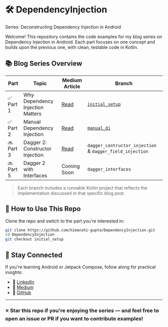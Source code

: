 # 🛠️ DependencyInjection
Series: Deconstructing Dependency Injection in Android

Welcome! This repository contains the code examples for my blog series on Dependency Injection in Android. Each part focuses on one concept and builds upon the previous one, with clean, testable code in Kotlin.


## 📚 Blog Series Overview

| Part | Topic |  Medium Article | Branch |
|------|-------------------------------|-----------------------------|------------|
| ✅ Part 1 | Why Dependency Injection Matters | [Read](https://guptahimanshi.medium.com/part-1-why-dependency-injection-matters-in-android-e9d9b67e32f2) | [`initial_setup`](https://github.com/himanshi-gupta/DependencyInjection/tree/initial_setup) |
| ✅ Part 2 | Manual Dependency Injection | [Read](https://guptahimanshi.medium.com/️-part-2-manual-dependency-injection-the-first-step-3a3beac51680) | [`manual_di`](https://github.com/himanshi-gupta/DependencyInjection/tree/manual_di) |
| 🔜 Part 3 | Dagger 2: Constructor Injection  | [Read](https://medium.com/@guptahimanshi/️-part-3-dagger-2-deep-dive-constructor-vs-field-injection-cc9bbe846f7f) | `dagger_contructor_injection` &  `dagger_field_injection`|
| 🔜 Part 5 | Dagger 2 with Interfaces | Coming Soon | `dagger_interfaces` |

> Each branch includes a runnable Kotlin project that reflects the implementation discussed in that specific blog post.


## 📂 How to Use This Repo

Clone the repo and switch to the part you're interested in:

```bash
git clone https://github.com/himanshi-gupta/DependencyInjection.git
cd DependencyInjection
git checkout initial_setup
```
## 🙌 Stay Connected

If you're learning Android or Jetpack Compose, follow along for practical insights:

- 🔗 [LinkedIn](https://www.linkedin.com/in/himanshi-gupta-b341531a4/)
- 🔗 [Medium](https://guptahimanshi.medium.com/)
- 🔗 [GitHub](https://github.com/himanshi-gupta)

---

### ⭐️ Star this repo if you're enjoying the series — and feel free to open an issue or PR if you want to contribute examples!



